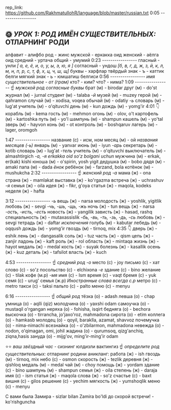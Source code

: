 rep_link: https://github.com/RakhmatullohR/language/blob/master/russian.txt
0:05 -----------------
## 🌞 *УРОК 1: РОД ИМЁН СУЩЕСТВИТЕЛЬНЫХ:* ОТЛАРНИНГ РОДИ
алфавит - алифбо
род - жинс
мужской - еркакка оид
женский - аёлга оид
средний - уртача
общий - умумий
0:23 -----------------
гласный - унли
*[ а, е, ё, и, о, у, ы, э, ю, я ]*
согласный - ундош
*[б, в, г, д, ж, з, й, к, л, м, н, п, р, с, т, ф, х, ц, ч, ш, щ]*
буквы - харфлар
твёрдый знак - ъ - каттик белги
мягкий знак - ь - юмшатиш белгиси
0:56 -----------------
*имя существительное - от (грам)*
кто? - ким?
что? - нима?
1:09 -----------------
☝ *мужской род*
_согласные буквы_
брат (м) - birodar
друг (м) - do'st
журнал (м) - jurnal
студент (м) - talaba
_-й_
музей (м) - muzey
герой (м) - qahramon
случай (м) - xodisa, voqea
обычай (м) - odatiy
_-ь_
словарь (м) - lug'at
учитель (м) - o'qituvchi
день (м) - kun
дождь (м) - yomg'ir
4:01 👇
корабль (м) - kema
гость (м) - mehmon
огонь (м) - olov, o't
картофель (м) - kartoshka
путь (м) - yo'l
шампунь (м) - shampun
кaшель (м) - yo'tal
зверь (м) - hayvon
конь (м) - ot
контроль (м) - boshqaruv
лагерь (м) - lager, oromgoh

1:47 -----------------
название (с) - исм, ном
месяц (м) - ой
_названия месяцев (-ь)_
январь (м) - yanvar
июнь (м) - iyun
_-арь_
секретарь (м) - kotib
словарь (м) - lug'at
_-тель_
учитель (м) - o'qituvchi
выключатель (м) - almashtirgich
_-а, -я erkakka oid so'z bolgani uchun_
мужчина (м) - erkak, er(kak) kishi
юноша (м) - o'spirin, yosh yigit
дедушка (м) - bobo
дядя (м) - amaki
папа (м) - dada
_ёнок_
ребёнок (м) - farzand, bola
котёнок (м) - mushukcha
2:32 -----------------
☝ *женский род*
_-а_
мама (ж) - оna
страна (ж) - mamlakat
выставка (ж) - ko'rgazma
встреча (ж) - uchrashuv
_-я_
семья (ж) - oila
идея (ж) - fikr, g'oya
статья (ж) - maqola, kodeks
неделя (ж) - hafta

3:12 -----------------
_-ь_
вещь (ж) - narsa
молодость (ж) - yoshlik, yigitlik
любовь (ж) - sevgi
_-чь, -шь, -щь, -жь_
ночь (ж) - tun
вещь (ж) - narsa
_-ость, -исть, -есть_
нoвость (ж) - yangilik
зависть (ж) - hasad, rashq
специальность (ж) - mutaxassislik
_-бь, -вь, -ть, -зь, -дь, -сь_
любовь (ж) - sevgi
тетрадь (ж) - daftar
_исключения_
голубь (м) - kabutar
лебедь (м) - oqqush
дождь (м) - yomg'ir
гвоздь (м) - tirnoq, mix
4:35 👇
дверь (ж) - eshik
лень (ж) - dangasalik
соль (ж) - tuz
часть (ж) - qism
цепь (ж) - zanjir
ладонь (ж) - kaft
роль (ж) - rol
область (ж) - mintaqa
жизнь (ж) - hayot
медаль (ж) - medal
кость (ж) - suyak
болезнь (ж) - kasallik
осень (ж) - kuz
деталь (ж) - tafsilot
власть (ж) - kuch

4:53 -----------------
☝ *средний род*
_-о_
место (с) - joy
письмо (с) - хат
слово (с) - so'z
посольство (с) - elchixona
_-е_
здание (с) - bino
желание (с) - tilak
кофе (м.р)
_-мя_
имя (с) - Ism
время (с) - vaqt
бремя (с) - yuk
семя (с) - urug'
семья (ж.р)
_Иностранные слова всегда с.р_
метро (с) - metro
такси (с) - taksi
пальто (с) - palto
меню (с) - menyu

6:16 -----------------
☝ *общий род*
тёзка (о) - adash
левша (о) - chap
умница (о) - aqlli (qiz)
молодчина (о) - yaxshi odam
самоучка (о) - mustaqil o'rgangan
неряха (о) - fohisha, isqirt
бедняга (о) - bechora
выскочка (о) - tirrancha, jo'jaxo'roz, mahmadona
сирота (о) - etim
коллега (о) - hamkasb
молодец (о) - qoyil, baraklla, azamat, shavvoz
почемучка (о) - nima-nimachi
всезнайка (о) - o'zbilarmon, mahmadona
невежда (о) - nodon, o'qimagan, omi, johil
жадина (о) - qurumsoq, qizg'anchiq, ziqna,hasis
зануда (о) - mijg'ov, ming'ir-ming'ir odam

⭐⭐ *ваш звёздный час* - сизнинг юлдизли вактингиз
☝ *определите род существительных:* отларнинг родини аникланг:
работа (ж) - ish
гвоздь (м) - tirnoq, mix
небо (c) - osmon
скорость (ж) - tezlik
деревня (ж) - qishloq
медаль (м) - medal
чай (м) - choy
помощь (ж) - yordam
здание (с) - bino
шампунь (м) - shampun
семья (ж) - oila
степень (ж) - daraja
имя (с) - ism
статья (ж) - maqola
слова (ж) - so'z
счастье (с) - baxt
вишня (с) - gilos
решение (с) - yechim
мягкость (ж) - yumshoqlik
меню (с) - menyu

С вами была Замира - sizlar bilan Zamira bo'ldi
до скорой встречи! - ko'rishguncha